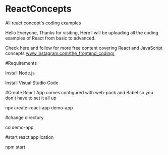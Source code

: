 # ReactConcepts
All react concept's coding examples

Hello Everyone, Thanks for visiting, Here I will be uploading all the coding examples of React from basic to advanced.

Check here and follow for more free content covering React and JavaScript concepts  www.instagram.com/the_frontend_coding/

#Requirements

Install Node.js

Install Visual Studio Code


#Create React App comes configured with web-pack and Babel so you don't have to set it all up

npx create-react-app demo-app

#change directory

cd demo-app

#start react application

npm start

